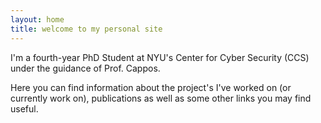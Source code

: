 ```yaml
---
layout: home
title: welcome to my personal site
---
```


I'm a fourth-year PhD Student at NYU's Center for Cyber Security (CCS) under the
guidance of Prof. Cappos.

Here you can find information about the project's I've worked on (or currently
work on), publications as well as some other links you may find useful.
